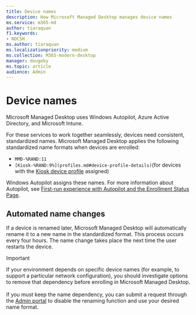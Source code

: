 ```yaml
---
title: Device names
description: How Microsoft Managed Desktop manages device names
ms.service: m365-md
author: tiaraquan
f1.keywords:
- NOCSH
ms.author: tiaraquan
ms.localizationpriority: medium
ms.collection: M365-modern-desktop
manager: dougeby
ms.topic: article
audience: Admin
---
```


# Device names

Microsoft Managed Desktop uses Windows Autopilot, Azure Active Directory, and Microsoft Intune.

For these services to work together seamlessly, devices need consistent, standardized names. Microsoft Managed Desktop applies the following standardized name formats when devices are enrolled:

- `MMD-%RAND:11`
- `[Kiosk-%RAND:9%](profiles.md#device-profile-details)`(for devices with the [Kiosk device profile](kiosk-device-profile.md) assigned)

Windows Autopilot assigns these names. For more information about Autopilot, see [First-run experience with Autopilot and the Enrollment Status Page](../get-started/esp-first-run.md).

## Automated name changes

If a device is renamed later, Microsoft Managed Desktop will automatically rename it to a new name in the standardized format. This process occurs every four hours. The name change takes place the next time the user restarts the device.

> [!IMPORTANT]
> If your environment depends on specific device names (for example, to support a particular network configuration), you should investigate options to remove that dependency before enrolling in Microsoft Managed Desktop.<br><br>If you must keep the name dependency, you can submit a request through the [Admin portal](../working-with-managed-desktop/admin-support.md) to disable the renaming function and use your desired name format.
